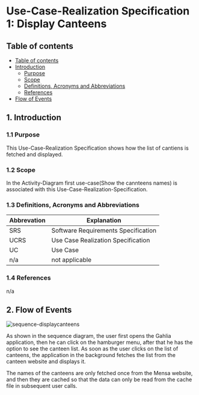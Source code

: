 # Use-Case-Realization Specification 1: Display Canteens

## Table of contents
- [Table of contents](#table-of-contents)
- [Introduction](#1-introduction)
  - [Purpose](#11-purpose)
  - [Scope](#12-scope)
  - [Definitions, Acronyms and Abbreviations](#13-definitions-acronyms-and-abbreviations)
  - [References](#14-references)
- [Flow of Events](#2-flow-of-events)

## 1. Introduction

### 1.1 Purpose

This Use-Case-Realization Specification shows how the list of cantiens is fetched and displayed.

### 1.2 Scope

In the Activity-Diagram first use-case(Show the cannteens names) is associated with this Use-Case-Realization-Specification.

### 1.3 Definitions, Acronyms and Abbreviations
| Abbrevation | Explanation                            |
| ----------- | -------------------------------------- |
| SRS         | Software Requirements Specification    |
| UCRS        | Use Case Realization Specification     |
| UC          | Use Case  |
| n/a         | not applicable                         |


### 1.4 References

n/a


## 2. Flow of Events

![sequence-displaycanteens](https://user-images.githubusercontent.com/43212219/199329016-0c102560-d226-4e63-b6d3-b3f667f0e95d.png)

As shown in the sequence diagram, the user first opens the Gahlia application, then he can click on the hamburger menu, after that he has the option to see the canteen list. As soon as the user clicks on the list of canteens, the application in the background fetches the list from the canteen website and displays it.

The names of the canteens are only fetched once from the Mensa website, and then they are cached so that the data can only be read from the cache file in subsequent user calls.
